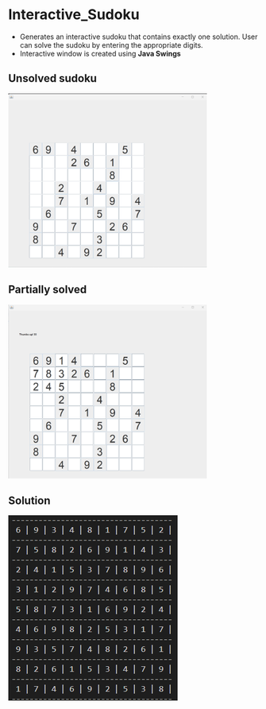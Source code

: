 # Interactive_Sudoku
- Generates an interactive sudoku that contains exactly one solution. User can solve the sudoku by entering the appropriate digits.
- Interactive window is created using **Java Swings**


## Unsolved sudoku
<img src="sudoku.png" height = "350" width = "400">

## Partially solved
<img src="sudoku_1.png" height = "350" width = "400">

## Solution
![](solution.png)
